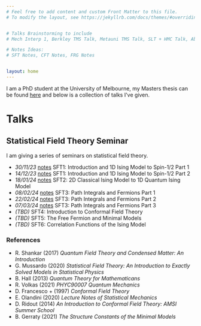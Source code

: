 ```yaml
---
# Feel free to add content and custom Front Matter to this file.
# To modify the layout, see https://jekyllrb.com/docs/themes/#overriding-theme-defaults


# Talks Brainstorming to include
# Mech Interp 1, Berkley TMS Talk, Metauni TMS Talk, SLT + HMC Talk, Abstraction 1, Abstraction 2, Masters Defence, Confirmation?, 

# Notes Ideas:
# SFT Notes, CFT Notes, FRG Notes


layout: home
---
```


I am a PhD student at the University of Melbourne, my Masters thesis can be found [here](/msc-thesis.pdf) and below is a collection of talks I've given. 

# Talks

## Statistical Field Theory Seminar 

I am giving a series of seminars on statistical field theory. 

- *30/11/23* [notes](/notes/SFT1-2.pdf) SFT1: Introduction and 1D Ising Model to Spin-1/2 Part 1
- *14/12/23* [notes](/notes/SFT1-3.pdf) SFT1: Introduction and 1D Ising Model to Spin-1/2 Part 2
- *18/01/24* [notes](/notes/SFT2-3.pdf) SFT2: 2D Classical Ising Model to 1D Quantum Ising Model 
- *08/02/24* [notes](/notes/SFT3-4.pdf) SFT3: Path Integrals and Fermions Part 1
- *22/02/24* [notes](/notes/SFT3-4.pdf) SFT3: Path Integrals and Fermions Part 2
- *07/03/24* [notes](/notes/SFT3-4.pdf) SFT3: Path Integrals and Fermions Part 3
- *(TBD)* SFT4: Introduction to Conformal Field Theory 
- *(TBD)* SFT5: The Free Fermion and Minimal Models
- *(TBD)* SFT6: Correlation Functions of the Ising Model 

### References

- R. Shankar (2017) *Quantum Field Theory and Condensed Matter: An Introduction*
- G. Mussardo (2020) *Statistical Field Theory: An Introduction to Exactly Solved Models in Statistical Physics*
- B. Hall (2013) *Quantum Theory for Mathematicans* 
- R. Volkas (2021) *PHYC90007 Quantum Mechanics*
- D. Francesco + (1997) *Conformal Field Theory*
- E. Olandini (2020) *Lecture Notes of Statistical Mechanics*
- D. Ridout (2014) *An Introduction to Conformal Field Theory: AMSI Summer School*
- B. Gerraty (2021) *The Structure Constants of the Minimal Models*


